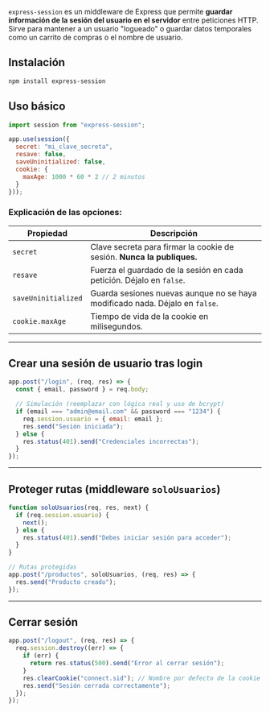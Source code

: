 `express-session` es un middleware de Express que permite **guardar información de la sesión del usuario en el servidor** entre peticiones HTTP.  
Sirve para mantener a un usuario "logueado" o guardar datos temporales como un carrito de compras o el nombre de usuario.

## Instalación

```bash
npm install express-session
```

## Uso básico

```js
import session from "express-session";

app.use(session({
  secret: "mi_clave_secreta",
  resave: false,
  saveUninitialized: false,
  cookie: {
    maxAge: 1000 * 60 * 2 // 2 minutos
  }
}));
```

### Explicación de las opciones:

|Propiedad|Descripción|
|---|---|
|`secret`|Clave secreta para firmar la cookie de sesión. **Nunca la publiques.**|
|`resave`|Fuerza el guardado de la sesión en cada petición. Déjalo en `false`.|
|`saveUninitialized`|Guarda sesiones nuevas aunque no se haya modificado nada. Déjalo en `false`.|
|`cookie.maxAge`|Tiempo de vida de la cookie en milisegundos.|

---

## Crear una sesión de usuario tras login

```js
app.post("/login", (req, res) => {
  const { email, password } = req.body;

  // Simulación (reemplazar con lógica real y uso de bcrypt)
  if (email === "admin@email.com" && password === "1234") {
    req.session.usuario = { email: email };
    res.send("Sesión iniciada");
  } else {
    res.status(401).send("Credenciales incorrectas");
  }
});
```

---

## Proteger rutas (middleware `soloUsuarios`)

```js
function soloUsuarios(req, res, next) {
  if (req.session.usuario) {
    next();
  } else {
    res.status(401).send("Debes iniciar sesión para acceder");
  }
}

// Rutas protegidas
app.post("/productos", soloUsuarios, (req, res) => {
  res.send("Producto creado");
});
```

---

## Cerrar sesión

```js
app.post("/logout", (req, res) => {
  req.session.destroy((err) => {
    if (err) {
      return res.status(500).send("Error al cerrar sesión");
    }
    res.clearCookie("connect.sid"); // Nombre por defecto de la cookie
    res.send("Sesión cerrada correctamente");
  });
});
```
